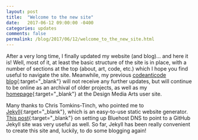 ```yaml
---
layout: post
title:  "Welcome to the new site"
date:   2017-06-12 09:00:00 -0400
categories: updates
comments: false
permalink: /blog/2017/06/12/welcome_to_the_new_site.html
---
```


After a very long time, I finally updated my website (and blog)... and here it is! Well, most of it, at least the basic structure of the site is in place, with a number of sections at the top (about, art, code, etc.) which I hope you find useful to navigate the site. Meanwhile, my previous [codeanticode blog](https://codeanticode.wordpress.com/){:target="_blank"} will not receive any further updates, but will continue to be online as an archival of older projects, as well as my [homepage](http://users.design.ucla.edu/~acolubri/home/){:target="_blank"} at the Design Media Arts user site.

Many thanks to Chris Tomkins-Tinch, who pointed me to [Jekyll](https://jekyllrb.com/){:target="_blank"}, which is an easy-to-use static website generator. [This post](https://bryancshepherd.com/data-science/setting-bluehost-dns-github-jekyll-blog/){:target="_blank"} on setting up Bluehost DNS to point to a GitHub Jekyll site was very useful as well. So far, Jekyll has been really convenient to create this site and, luckily, to do some blogging again!
